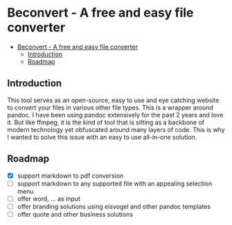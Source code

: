# Beconvert - A free and easy file converter

- [Beconvert - A free and easy file converter](#beconvert---a-free-and-easy-file-converter)
  - [Introduction](#introduction)
  - [Roadmap](#roadmap)


## Introduction

This tool serves as an open-source, easy to use and eye catching website to convert your files in various other file types. This is a wrapper around pandoc. I have been using pandoc extensively for the past 2 years and love it. But like ffmpeg, it is the kind of tool that is sitting as a backbone of modern technology yet obfuscated around many layers of code. This is why I wanted to solve this issue with an easy to use all-in-one solution.

## Roadmap

- [x] support markdown to pdf conversion
- [ ] support markdown to any supported file with an appealing selection menu
- [ ] offer word, ... as input
- [ ] offer branding solutions using eisvogel and other pandoc templates
- [ ] offer quote and other business solutions 